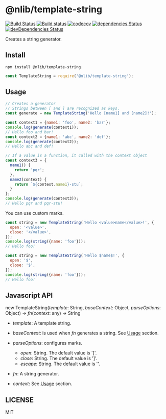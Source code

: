 # @nlib/template-string

[![Build Status](https://travis-ci.org/nlibjs/template-string.svg?branch=master)](https://travis-ci.org/nlibjs/template-string)
[![Build status](https://ci.appveyor.com/api/projects/status/github/nlibjs/template-string?branch=mater&svg=true)](https://ci.appveyor.com/project/kei-ito/template-string/branch/master)
[![codecov](https://codecov.io/gh/nlibjs/template-string/branch/master/graph/badge.svg)](https://codecov.io/gh/nlibjs/template-string)
[![dependencies Status](https://david-dm.org/nlibjs/template-string/status.svg)](https://david-dm.org/nlibjs/template-string)
[![devDependencies Status](https://david-dm.org/nlibjs/template-string/dev-status.svg)](https://david-dm.org/nlibjs/template-string?type=dev)

Creates a string generator.

## Install

```
npm install @nlib/template-string
```

```javascript
const TemplateString = require('@nlib/template-string');
```

## Usage

```javascript
// Creates a generator
// Strings between [ and ] are recognized as keys.
const generate = new TemplateString('Hello [name1] and [name2]!');

const context1 = {name1: 'foo', name2: 'bar'};
console.log(generate(context1));
// Hello foo and bar!
const context2 = {name1: 'abc', name2: 'def'};
console.log(generate(context2));
// Hello abc and def!

// If a value is a function, it called with the context object
const context3 = {
  name1() {
    return 'pqr';
  },
  name2(context) {
    return `${context.name1}-stu`;
  }
};
console.log(generate(context3));
// Hello pqr and pqr-stu!
```

You can use custom marks.

```javascript
const string = new TemplateString('Hello <value>name</value>!', {
  open: '<value>',
  close: '</value>',
});
console.log(string({name: 'foo'}));
// Hello foo!
```

```javascript
const string = new TemplateString('Hello $name$!', {
  open: '$',
  close: '$',
});
console.log(string({name: 'foo'}));
// Hello foo!
```

## Javascript API

new TemplateString(*template*: String, *baseContext*: Object, *parseOptions*: Object) → *fn*(*context*: any) → String

- *template*: A template string.
- *baseContext*: is used when *fn* generates a string. See [Usage](#usage) section.
- *parseOptions*: configures marks.
  - *open*: String. The default value is '['.
  - *close*: String. The default value is ']'.
  - *escape*: String. The default value is '\'.

- *fn*: A string generator.
- *context*: See [Usage](#usage) section.

## LICENSE

MIT
